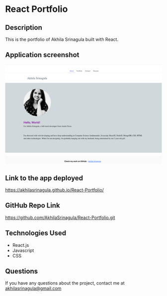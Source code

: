 # React Portfolio


## Description
This is the portfolio of Akhila Srinagula built with React.


## Application screenshot

![View](screenshot.png)

## Link to the app deployed
https://akhilasrinagula.github.io/React-Portfolio/

## GitHub Repo Link
https://github.com/AkhilaSrinagula/React-Portfolio.git

## Technologies Used

* React.js
* Javascript
* CSS

## Questions 

If you have any questions about the project, contact me at akhilasrinagula@gmail.com
